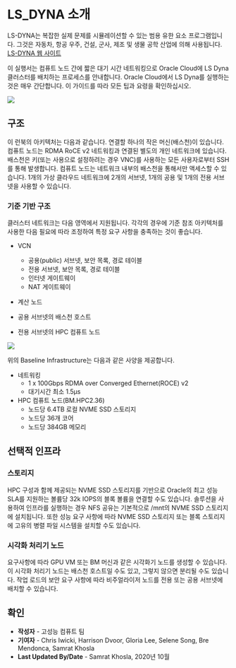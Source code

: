 # LS\_DYNA 소개

LS-DYNA는 복잡한 실제 문제를 시뮬레이션할 수 있는 범용 유한 요소 프로그램입니다. 그것은 자동차, 항공 우주, 건설, 군사, 제조 및 생물 공학 산업에 의해 사용됩니다. [LS-DYNA 웹 사이트](https://www.lstc.com/products/ls-dyna)

이 실행서는 컴퓨트 노드 간에 짧은 대기 시간 네트워킹으로 Oracle Cloud에 LS Dyna 클러스터를 배치하는 프로세스를 안내합니다. Oracle Cloud에서 LS Dyna를 실행하는 것은 매우 간단합니다. 이 가이드를 따라 모든 팁과 요령을 확인하십시오.

![](images/3cars.jpg)

## **구조**

이 런북의 아키텍처는 다음과 같습니다. 연결할 하나의 작은 머신(배스천)이 있습니다. 컴퓨트 노드는 RDMA RoCE v2 네트워킹과 연결된 별도의 개인 네트워크에 있습니다. 배스천은 키(또는 사용으로 설정하려는 경우 VNC)를 사용하는 모든 사용자로부터 SSH를 통해 발생합니다. 컴퓨트 노드는 네트워크 내부의 배스천을 통해서만 액세스할 수 있습니다. 1개의 가상 클라우드 네트워크에 2개의 서브넷, 1개의 공용 및 1개의 전용 서브넷을 사용할 수 있습니다.

### 기준 기반 구조

클러스터 네트워크는 다음 영역에서 지원됩니다. 각각의 경우에 기준 참조 아키텍처를 사용한 다음 필요에 따라 조정하여 특정 요구 사항을 충족하는 것이 좋습니다.

*   VCN
    
    *   공용(public) 서브넷, 보안 목록, 경로 테이블
    *   전용 서브넷, 보안 목록, 경로 테이블
    *   인터넷 게이트웨이
    *   NAT 게이트웨이
*   계산 노드
    
*   공용 서브넷의 배스천 호스트
    
*   전용 서브넷의 HPC 컴퓨트 노드
    

![](images/images.png)

위의 Baseline Infrastructure는 다음과 같은 사양을 제공합니다.

*   네트워킹
    *   1 x 100Gbps RDMA over Converged Ethernet(ROCE) v2
    *   대기시간 최소 1.5μs
*   HPC 컴퓨트 노드(BM.HPC2.36)
    *   노드당 6.4TB 로컬 NVME SSD 스토리지
    *   노드당 36개 코어
    *   노드당 384GB 메모리

## 선택적 인프라

### 스토리지

HPC 구성과 함께 제공되는 NVME SSD 스토리지를 기반으로 Oracle의 최고 성능 SLA를 지원하는 볼륨당 32k IOPS의 블록 볼륨을 연결할 수도 있습니다. 솔루션을 사용하여 인프라를 실행하는 경우 NFS 공유는 기본적으로 /mnt의 NVME SSD 스토리지에 설치됩니다. 또한 성능 요구 사항에 따라 NVME SSD 스토리지 또는 블록 스토리지에 고유의 병렬 파일 시스템을 설치할 수도 있습니다.

### 시각화 처리기 노드

요구사항에 따라 GPU VM 또는 BM 머신과 같은 시각화기 노드를 생성할 수 있습니다. 이 시각화 처리기 노드는 배스천 호스트일 수도 있고, 그렇지 않으면 분리될 수도 있습니다. 작업 로드의 보안 요구 사항에 따라 비주얼라이저 노드를 전용 또는 공용 서브넷에 배치할 수 있습니다.

## 확인

*   **작성자** - 고성능 컴퓨트 팀
*   **기여자** - Chris Iwicki, Harrison Dvoor, Gloria Lee, Selene Song, Bre Mendonca, Samrat Khosla
*   **Last Updated By/Date** - Samrat Khosla, 2020년 10월